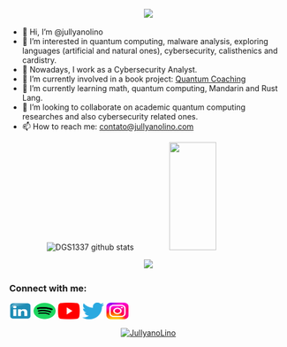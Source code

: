 <p align="center">
  <img src="https://readme-typing-svg.demolab.com/?lines=Do.+Fail.+Learn.+Repeat.;Always+adapting&font=Fira%20Code&center=true&width=380&height=50&duration=4000&pause=1000">
</p>

- 👋 Hi, I’m @jullyanolino
- 👀 I’m interested in quantum computing, malware analysis, exploring languages (artificial and natural ones), cybersecurity, calisthenics and cardistry.
- :office: Nowadays, I work as a Cybersecurity Analyst.
- :rocket: I’m currently involved in a book project: [Quantum Coaching](https://onlino.gitbook.io/quantum_coaching/)
- 🌱 I’m currently learning math, quantum computing, Mandarin and Rust Lang.
- 💞️ I’m looking to collaborate on academic quantum computing researches and also cybersecurity related ones.
- 📫 How to reach me: contato@jullyanolino.com


<div align="center">  
  <img width="49%" height="195px" src="https://github-readme-stats.vercel.app/api?username=jullyanolino&show_icons=true&count_private=true&hide_border=true&title_color=00bfbf&icon_color=00bfbf&text_color=c9d1d9&bg_color=0d1117" alt="DGS1337 github stats" /> 
  <img width="41%" height="195px" src="https://github-readme-stats.vercel.app/api/top-langs/?username=jullyanolino&layout=compact&hide_border=true&title_color=00bfbf&text_color=00bfbf&bg_color=0d1117" />
</div>

<!--
<img width=100% src="https://capsule-render.vercel.app/api?type=waving&color=00bfbf&height=120&section=footer"/>
-->

<p align="center">
   <img src="http://github-readme-streak-stats.herokuapp.com?user=jullyanolino&theme=dark">
</p>

<h3 align="left">Connect with me:</h3>
<p align="left">
  <a href="https://www.linkedin.com/in/jullyanolino/" target="blank"><img align="center" src="https://github.com/jullyanolino/jullyanolino/blob/main/social/icons/linkedin.svg" alt="" height="30" width="40" /></a>
  <a href="https://podcasters.spotify.com/pod/show/onlino" target="blank"><img align="center" src="https://github.com/jullyanolino/jullyanolino/blob/main/social/icons/spotify.svg" alt="" height="30" width="40" /></a>
  <a href="https://www.youtube.com/@jullyanolino" target="blank"><img align="center" src="https://github.com/jullyanolino/jullyanolino/blob/main/social/icons/youtube.svg" alt="" height="30" width="40" /></a>
  <a href="https://twitter.com/JullyanoLino" target="blue"><img align="center" src="https://github.com/jullyanolino/jullyanolino/blob/main/social/icons/twitter.svg" alt="" height="30" width="40"/></a>
  <a href="https://www.instagram.com/jullyanolino/" target="blank"><img align="center" src="https://github.com/jullyanolino/jullyanolino/blob/main/social/icons/instagram.svg" alt="" height="30" width="40" /></a>
  <!--
  <a href="https://dev.to/jullyanolino" target="blank"><img align="center" src="https://dev-to-uploads.s3.amazonaws.com/uploads/logos/resized_logo_UQww2soKuUsjaOGNB38o.png" alt="" height="30" width="40" /></a>
  -->  
</p>
<!--
<p align="left">
  <img align="center" src="https://github.com/jullyanolino/jullyanolino/blob/main/linktree-jullyanolino.png" alt="JullyanoLino" width="100" height="100" />
</p>
-->

<p align="center">
  <a href="https://www.buymeacoffee.com/jullyanolino"> 
    <img align="center" src="https://www.buymeacoffee.com/assets/img/guidelines/download-assets-sm-1.svg" alt="JullyanoLino"/>
  </a>
</p>



